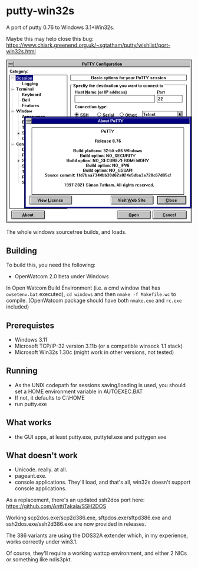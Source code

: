 # putty-win32s
A port of putty 0.76 to Windows 3.1+Win32s.

Maybe this may help close this bug:
https://www.chiark.greenend.org.uk/~sgtatham/putty/wishlist/port-win32s.html

![putty-win32s](/assets/putty-about.png)

The whole windows sourcetree builds, and loads.

## Building
To build this, you need the following:
* OpenWatcom 2.0 beta under Windows

In Open Watcom Build Environment (i.e. a cmd window that has `owsetenv.bat` executed), `cd windows` and then `nmake -f Makefile.wc` to compile. (OpenWatcom package should have both `nmake.exe` and `rc.exe` included)

## Prerequistes
* Windows 3.11
* Microsoft TCP/IP-32 version 3.11b (or a compatible winsock 1.1 stack)
* Microsoft Win32s 1.30c (might work in other versions, not tested)

## Running
* As the UNIX codepath for sessions saving/loading is used, you should set a HOME environment variable in AUTOEXEC.BAT
* If not, it defaults to C:\HOME
* run putty.exe

## What works
* the GUI apps, at least putty.exe, puttytel.exe and puttygen.exe

## What doesn't work
* Unicode. really. at all.
* pageant.exe.
* console applications.
  They'll load, and that's all, win32s doesn't support console applications.

As a replacement, there's an updated ssh2dos port here: https://github.com/AnttiTakala/SSH2DOS

Working scp2dos.exe/scp2d386.exe, sftpdos.exe/sftpd386.exe and ssh2dos.exe/ssh2d386.exe are now provided in releases.

The 386 variants are using the DOS32A extender which, in my experience, works correctly under win3.1.

Of course, they'll require a working wattcp environment, and either 2 NICs or something like ndis3pkt.
